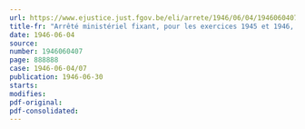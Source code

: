 ```yaml
---
url: https://www.ejustice.just.fgov.be/eli/arrete/1946/06/04/1946060407/justel
title-fr: "Arrêté ministériel fixant, pour les exercices 1945 et 1946, la contribution provisionnelle à verser au Conseil professionnel de l'Industrie du Papier, en liquidation"
date: 1946-06-04
source:
number: 1946060407
page: 888888
case: 1946-06-04/07
publication: 1946-06-30
starts:
modifies:
pdf-original:
pdf-consolidated:
---
```


